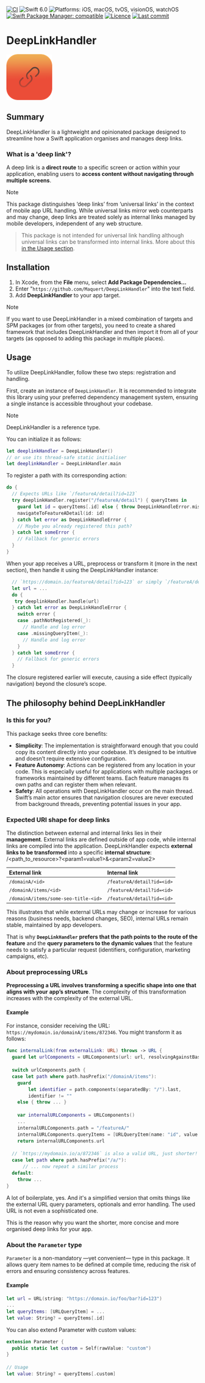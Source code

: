 [![CI](https://github.com/Maquert/DeepLinkHandler/actions/workflows/ci.yml/badge.svg)](https://github.com/Maquert/DeepLinkHandler/actions/workflows/ci.yml)
![Swift 6.0](https://img.shields.io/badge/swift_6.0-orange?style=flat&logo=swift&logoColor=white)
![Platforms: iOS, macOS, tvOS, visionOS, watchOS](https://img.shields.io/badge/Platforms-iOS%20|%20macOS%20|%20tvOS%20|%20visionOS%20|%20watchOS%20-blue.svg?style=flat&logo=apple)
[![Swift Package Manager: compatible](https://img.shields.io/badge/Swift%20Package%20Manager-compatible-4BC51D.svg?style=flat&logo=apple)](https://swift.org/package-manager/)
[![Licence](https://img.shields.io/badge/licence-MIT-green.svg)](https://github.com/Maquert/DeepLinkHandler/blob/main/LICENSE)
[![Last commit](https://img.shields.io/github/last-commit/Maquert/DeepLinkHandler.svg)](https://github.com/Maquert/DeepLinkHandler/commits/main)

# DeepLinkHandler

![DeepLinkHandler](https://github.com/maquert/DeepLinkHandler/blob/main/DeepLinkHandler_icon.png)


## Summary

DeepLinkHandler is a lightweight and opinionated package designed to streamline how a Swift application organises 
and manages deep links.


### What is a 'deep link'?

A deep link is a **direct route** to a specific screen or action within your application, enabling users to **access content without navigating through multiple screens**.

> [!Note] 
> This package distinguishes ‘deep links’ from ‘universal links’ in the context of mobile app URL 
> handling. While universal links mirror web counterparts and may change, deep links are treated 
> solely as internal links managed by mobile developers, independent of any web structure. 

> This package is not intended for universal link handling although universal links can be transformed into internal links.
> More about this [in the Usage section](#expected-uri-shape-for-deep-links).


## Installation
1. In Xcode, from the **File** menu, select **Add Package Dependencies...**
2. Enter "`https://github.com/Maquert/DeepLinkHandler`" into the text field. 
3. Add **DeepLinkHandler** to your app target.

> [!Note] 
> If you want to use DeepLinkHandler in a mixed combination of targets and SPM packages (or from other targets),
> you need to create a shared framework that includes DeepLinkHandler and then import it from all of your targets
> (as opposed to adding this package in multiple places).


## Usage

To utilize DeepLinkHandler, follow these two steps: registration and handling.

First, create an instance of `DeepLinkHandler`. It is recommended to integrate this library using
your preferred dependency management system, ensuring a single instance is accessible throughout
your codebase.

> [!Note] 
> DeepLinkHandler is a reference type.

You can initialize it as follows:

```swift
let deeplinkHandler = DeepLinkHandler() 
// or use its thread-safe static initialiser
let deeplinkHandler = DeepLinkHandler.main
```

To register a path with its corresponding action:
```swift
do {
  // Expects URLs like `/featureA/detail?id=123`
  try deeplinkHandler.register("/featureA/detail") { queryItems in
    guard let id = queryItems[.id] else { throw DeepLinkHandleError.missingQueryItem(name: Parameter.id.rawValue) }
    navigateToFeatureADetail(id: id)
  } catch let error as DeepLinkHandleError {
    // Maybe you already registered this path?
  } catch let someError {
    // Fallback for generic errors
  }
}
```

When your app receives a URL, preprocess or transform it (more in the next section), then handle it 
using the DeepLinkHandler instance:

```swift
  // `https://domain.io/featureA/detail?id=123` or simply `/featureA/detail?id=123`
  let url = ... 
  do {
   try deeplinkHandler.handle(url)
  } catch let error as DeepLinkHandleError {
    switch error {
    case .pathNotRegistered(_):
      // Handle and log error
    case .missingQueryItem(_):
      // Handle and log error
    }
  } catch let someError {
    // Fallback for generic errors
  }
```

The closure registered earlier will execute, causing a side effect (typically navigation) beyond 
the closure’s scope.


## The philosophy behind DeepLinkHandler

### Is this for you?

This package seeks three core benefits:
- **Simplicity**: The implementation is straightforward enough that you could copy its content directly
 into your codebase. It’s designed to be intuitive and doesn’t require extensive configuration.
- **Feature Autonomy**: Actions can be registered from any location in your code. This is especially 
useful for applications with multiple packages or frameworks maintained by different teams. Each 
feature manages its own paths and can register them when relevant.
- **Safety**: All operations with DeepLinkHandler occur on the main thread. Swift’s main actor ensures 
that navigation closures are never executed from background threads, preventing potential issues in 
your app.

### Expected URI shape for deep links

The distinction between external and internal links lies in their **management**. External links are
 defined outside of app code, while internal links are compiled into the application. 
 DeepLinkHandler expects **external links to be transformed** into a specific **internal structure**:
  /<path_to_resource>?<param1=value1>&<param2=value2>

| External link | Internal link |
|:- |:- |
| `/domainA/<id>` | `/featureA/detail?id=<id>` |
| `/domainA/items/<id>` | `/featureA/detail?id=<id>` |
| `/domainA/items/some-seo-title-<id>` | `/featureA/detail?id=<id>` |

This illustrates that while external URLs may change or increase for various reasons (business needs, 
backend changes, SEO), internal URLs remain stable, maintained by app developers.

That is why **`DeepLinkHandler` prefers that the path points to the route of the feature** and the 
**query parameters to the dynamic values** that the feature needs to satisfy a particular request 
(identifiers, configuration, marketing campaigns, etc).

### About preprocessing URLs

**Preprocessing a URL involves transforming a specific shape into one that aligns with your** 
**app’s structure**. The complexity of this transformation increases with the complexity of the 
external URL.

#### Example

For instance, consider receiving the URL: `https://mydomain.io/domainA/items/872346`. You might 
transform it as follows:

```swift
func internalLink(from externalLink: URL) throws -> URL {
  guard let urlComponents = URLComponents(url: url, resolvingAgainstBaseURL: true) else { throw ... }
  
  switch urlComponents.path {
  case let path where path.hasPrefix("/domainA/items"):
    guard
        let identifier = path.components(separatedBy: "/").last,
        identifier != ""
    else { throw ... }
    
    var internalURLComponents = URLComponents()
    ...
    internalURLComponents.path = "/featureA/"
    internalURLComponents.queryItems = [URLQueryItem(name: "id", value: identifier)]
    return internalURLComponents.url

  // `https://mydomain.io/a/872346` is also a valid URL, just shorter!
  case let path where path.hasPrefix("/a/"):
      // ... now repeat a similar process
  default:
    throw ...
}
```

A lot of boilerplate, yes. And it's a simplified version that omits things like the external URL 
query parameters, optionals and error handling. The used URL is not even a sophisticated one. 

This is the reason why you want the shorter, more concise and more organised deep links for your app.


### About the `Parameter` type

`Parameter` is a non-mandatory —yet convenient— type in this package. It allows query item names 
to be defined at compile time, reducing the risk of errors and ensuring consistency across features.

#### Example

```swift
let url = URL(string: "https://domain.io/foo/bar?id=123")
...
let queryItems: [URLQueryItem] = ...
let value: String? = queryItems[.id]
```

You can also extend Parameter with custom values:

```swift
extension Parameter {
  public static let custom = Self(rawValue: "custom")
}

// Usage
let value: String? = queryItems[.custom]
```
